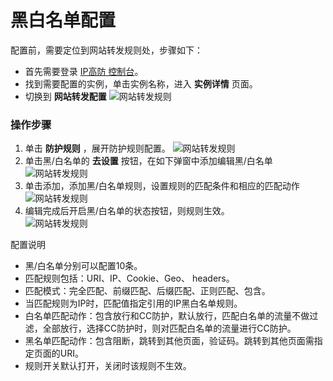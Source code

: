 # 黑白名单配置
配置前，需要定位到网站转发规则处，步骤如下：
- 首先需要登录 [IP高防 控制台](https://ip-anti-console.jdcloud.com/instancelist)。
- 找到需要配置的实例，单击实例名称，进入 **实例详情** 页面。
- 切换到 **网站转发配置** 
   ![网站转发规则](https://github.com/jdcloudcom/cn/blob/edit/image/Advanced%20Anti-DDoS/web-rule%2002.png)



### 操作步骤
1. 单击 **防护规则** ，展开防护规则配置。
 ![网站转发规则](https://github.com/lgt9/cn/blob/edit/image/Advanced%20Anti-DDoS/web-service-rule-01.png)
2. 单击黑/白名单的 **去设置** 按钮，在如下弹窗中添加编辑黑/白名单
 ![网站转发规则](https://github.com/lgt9/cn/blob/edit/image/Advanced%20Anti-DDoS/web-service-rule-02.png)
3. 单击添加，添加黑/白名单规则，设置规则的匹配条件和相应的匹配动作</BR>
 ![网站转发规则](https://github.com/lgt9/cn/blob/edit/image/Advanced%20Anti-DDoS/web-service-rule-03.png)
4. 编辑完成后开启黑/白名单的状态按钮，则规则生效。</BR>
 ![网站转发规则](https://github.com/lgt9/cn/blob/edit/image/Advanced%20Anti-DDoS/web-service-rule-04.png)

配置说明
 -  黑/白名单分别可以配置10条。</BR>
 -  匹配规则包括：URI、IP、Cookie、Geo、 headers。</BR>
 -  匹配模式：完全匹配、前缀匹配、后缀匹配、正则匹配、包含。</BR>
 -  当匹配规则为IP时，匹配值指定引用的IP黑白名单规则。</BR>
 -  白名单匹配动作：包含放行和CC防护，默认放行，匹配白名单的流量不做过滤，全部放行，选择CC防护时，则对匹配白名单的流量进行CC防护。</BR>
 -  黑名单匹配动作：包含阻断，跳转到其他页面，验证码。跳转到其他页面需指定页面的URI。</BR>
 -  规则开关默认打开，关闭时该规则不生效。</BR>




